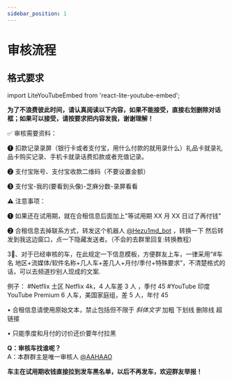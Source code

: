 ```yaml
---
sidebar_position: 1
---
```


# 审核流程

## 格式要求

import LiteYouTubeEmbed from 'react-lite-youtube-embed';

<div className="video-container">
  <LiteYouTubeEmbed
    // cSpell:ignore Yhyx Sksg
    id="Y8Lc2FdCLG4"
    params="autoplay=1&autohide=1&showinfo=0&rel=0"
    title="合租群格式转换流程"
    poster="maxresdefault"
    webp
  />
</div>

**为了不浪费彼此时间，请认真阅读以下内容，如果不能接受，直接右划删除对话框；如果可以接受，请按要求把内容发我，谢谢理解！**

✅ 审核需要资料：

❶ 扣款记录录屏（银行卡或者支付宝，用什么付款的就用录什么）礼品卡就录礼品卡购买记录、手机卡就录话费扣款或者充值记录。

❷ 支付宝账号、支付宝收款二维码（不要设置金额）

❸ 支付宝-我的(要看到头像)-芝麻分数-录屏看看

⚠️ 注意事项：

❶ 如果还在试用期，就在合租信息后面加上"等试用期 XX 月 XX 日过了再付钱"

❷ 合租信息去掉联系方式，转发这个机器人 [@Hezu1md_bot](https://t.me/hezu1md_bot) ，转换一下 然后转发到我这边窗口，点一下隐藏发送者。（不会的去群里回复:转换教程）

3⃣️、对于已经审核的车，在此规定一下信息模板，方便群友上车，一律采用“#车名 地区+流媒体/软件名称+几人车+差几人+月付/季付+特殊要求”，不清楚格式的话，可以去频道抄别人现成的文案.

例子：
#Netflix 土区 Netflix 4k，4 人车差 3 人 ，季付 45
#YouTube 印度 YouTube Premium 6 人车，美国家庭组，差 5 人，年付 45

• 合租信息请使用原始文本，禁止包括但不限于 _斜体文字_ 加粗 下划线 删除线 超链接

• 只能季度和月付的讨价还价要年付拉黑

**Q：审核车找谁呢？**  
A：本群群主是唯一审核人 [@AAHAAO](https://t.me/aahaao)

**车主在试用期收钱直接拉到发车黑名单，以后不再发车，欢迎群友举报！**
